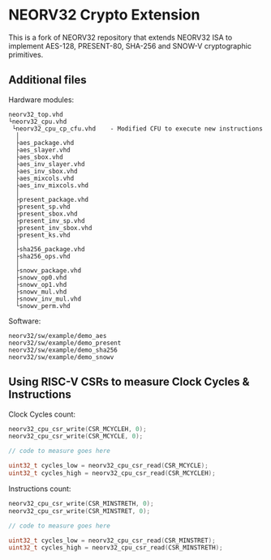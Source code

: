 # NEORV32 Crypto Extension

This is a fork of NEORV32 repository that extends NEORV32 ISA to implement AES-128, PRESENT-80, SHA-256 and SNOW-V cryptographic primitives.

## Additional files

Hardware modules:
```
neorv32_top.vhd
└neorv32_cpu.vhd
 └neorv32_cpu_cp_cfu.vhd	- Modified CFU to execute new instructions
  │
  ├aes_package.vhd
  ├aes_slayer.vhd
  ├aes_sbox.vhd
  ├aes_inv_slayer.vhd
  ├aes_inv_sbox.vhd
  ├aes_mixcols.vhd
  ├aes_inv_mixcols.vhd
  │
  ├present_package.vhd
  ├present_sp.vhd
  ├present_sbox.vhd
  ├present_inv_sp.vhd
  ├present_inv_sbox.vhd
  ├present_ks.vhd
  │
  ├sha256_package.vhd
  ├sha256_ops.vhd
  │
  ├snowv_package.vhd
  ├snowv_op0.vhd
  ├snowv_op1.vhd
  ├snowv_mul.vhd
  ├snowv_inv_mul.vhd
  └snowv_perm.vhd
```

Software:
```
neorv32/sw/example/demo_aes
neorv32/sw/example/demo_present
neorv32/sw/example/demo_sha256
neorv32/sw/example/demo_snowv
```

## Using RISC-V CSRs to measure Clock Cycles & Instructions

Clock Cycles count:
```C
neorv32_cpu_csr_write(CSR_MCYCLEH, 0);
neorv32_cpu_csr_write(CSR_MCYCLE, 0);

// code to measure goes here

uint32_t cycles_low = neorv32_cpu_csr_read(CSR_MCYCLE);
uint32_t cycles_high = neorv32_cpu_csr_read(CSR_MCYCLEH);
```
Instructions count:
```C
neorv32_cpu_csr_write(CSR_MINSTRETH, 0);
neorv32_cpu_csr_write(CSR_MINSTRET, 0);

// code to measure goes here

uint32_t cycles_low = neorv32_cpu_csr_read(CSR_MINSTRET);
uint32_t cycles_high = neorv32_cpu_csr_read(CSR_MINSTRETH);
```
